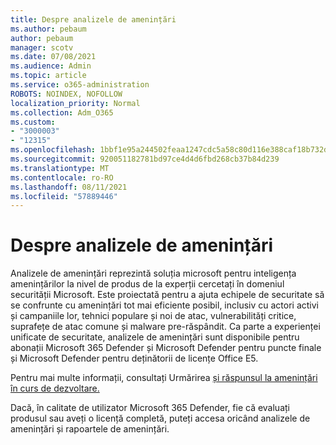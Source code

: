 ```yaml
---
title: Despre analizele de amenințări
ms.author: pebaum
author: pebaum
manager: scotv
ms.date: 07/08/2021
ms.audience: Admin
ms.topic: article
ms.service: o365-administration
ROBOTS: NOINDEX, NOFOLLOW
localization_priority: Normal
ms.collection: Adm_O365
ms.custom:
- "3000003"
- "12315"
ms.openlocfilehash: 1bbf1e95a244502feaa1247cdc5a58c80d116e388caf18b732d6ba0b85039418
ms.sourcegitcommit: 920051182781bd97ce4d4d6fbd268cb37b84d239
ms.translationtype: MT
ms.contentlocale: ro-RO
ms.lasthandoff: 08/11/2021
ms.locfileid: "57889446"
---
```

# <a name="about-threat-analytics"></a>Despre analizele de amenințări

Analizele de amenințări reprezintă soluția microsoft pentru inteligența amenințărilor la nivel de produs de la experții cercetați în domeniul securității Microsoft. Este proiectată pentru a ajuta echipele de securitate să se confrunte cu amenințări tot mai eficiente posibil, inclusiv cu actori activi și campaniile lor, tehnici populare și noi de atac, vulnerabilități critice, suprafețe de atac comune și malware pre-răspândit. Ca parte a experienței unificate de securitate, analizele de amenințări sunt disponibile pentru abonații Microsoft 365 Defender și Microsoft Defender pentru puncte finale și Microsoft Defender pentru deținătorii de licențe Office E5. 

Pentru mai multe informații, consultați Urmărirea [și răspunsul la amenințări în curs de dezvoltare.](https://docs.microsoft.com/microsoft-365/security/defender/threat-analytics)

Dacă, în calitate de utilizator Microsoft 365 Defender, fie că evaluați produsul sau aveți o licență completă, puteți accesa oricând analizele de amenințări și rapoartele de amenințări. 